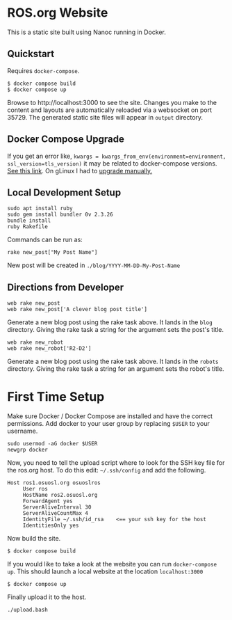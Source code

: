 # ROS.org Website

This is a static site built using Nanoc running in Docker.

## Quickstart

Requires `docker-compose`.

```
$ docker compose build
$ docker compose up
```

Browse to http://localhost:3000 to see the site. Changes you make to the content
and layouts are automatically reloaded via a websocket on port 35729. The
generated static site files will appear in `output` directory.


## Docker Compose Upgrade

If you get an error like, `kwargs = kwargs_from_env(environment=environment, ssl_version=tls_version)` it may be related to docker-compose versions. [See this link](https://docs.docker.com/compose/releases/migrate/). On gLinux I had to [upgrade manually.](https://docs.docker.com/compose/install/linux/#install-the-plugin-manually)


## Local Development Setup

``` shell
sudo apt install ruby
sudo gem install bundler 0v 2.3.26
bundle install
ruby Rakefile
```

Commands can be run as:

``` shell
rake new_post["My Post Name"]

```
New post will be created in `./blog/YYYY-MM-DD-My-Post-Name`


## Directions from Developer


```
web rake new_post
web rake new_post['A clever blog post title']
```

Generate a new blog post using the rake task above. It lands in the `blog`
directory. Giving the rake task a string for the argument sets the post's title.

```
web rake new_robot
web rake new_robot['R2-D2']
```

Generate a new blog post using the rake task above. It lands in the `robots`
directory. Giving the rake task a string for an argument sets the robot's title.


# First Time Setup 

Make sure Docker / Docker Compose are installed and have the correct permissions. Add docker to your user group by replacing `$USER` to your username.

```
sudo usermod -aG docker $USER
newgrp docker

```

Now, you need to tell the upload script where to look for the SSH key file for the ros.org host. To do this edit:  `~/.ssh/config` and add the following. 

``` 
Host ros1.osuosl.org osuoslros
     User ros
     HostName ros2.osuosl.org
     ForwardAgent yes
     ServerAliveInterval 30
     ServerAliveCountMax 4
     IdentityFile ~/.ssh/id_rsa    <== your ssh key for the host
     IdentitiesOnly yes
```

Now build the site. 

```
$ docker compose build
```

If you would like to take a look at the website you can run `docker-compose up`. This should launch a local website at the location `localhost:3000`

```
$ docker compose up
```

Finally upload it to the host. 

```
./upload.bash
```


